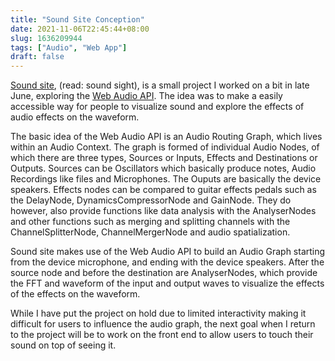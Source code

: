 ```yaml
---
title: "Sound Site Conception"
date: 2021-11-06T22:45:44+08:00
slug: 1636209944
tags: ["Audio", "Web App"]
draft: false
---
```


[Sound site](https://github.com/Yi-Jiahe/soundsite), (read: sound sight), is a small project I worked on a bit in late June, exploring the [Web Audio API](https://developer.mozilla.org/en-US/docs/Web/API/Web_Audio_API). The idea was to make a easily accessible way for people to visualize sound and explore the effects of audio effects on the waveform.

The basic idea of the Web Audio API is an Audio Routing Graph, which lives within an Audio Context. The graph is formed of individual Audio Nodes, of which there are three types, Sources or Inputs, Effects and Destinations or Outputs. Sources can be Oscillators which basically produce notes, Audio Recordings like files and Microphones. The Ouputs are basically the device speakers. Effects nodes can be compared to guitar effects pedals such as the DelayNode, DynamicsCompressorNode and GainNode. They do however, also provide functions like data analysis with the AnalyserNodes and other functions such as merging and splitting channels with the ChannelSplitterNode, ChannelMergerNode and audio spatialization.

Sound site makes use of the Web Audio API to build an Audio Graph starting from the device microphone, and ending with the device speakers. After the source node and before the destination are AnalyserNodes, which provide the FFT and waveform of the input and output waves to visualize the effects of the effects on the waveform.

While I have put the project on hold due to limited interactivity making it difficult for users to influence the audio graph, the next goal when I return to the project will be to work on the front end to allow users to touch their sound on top of seeing it.